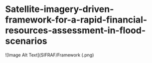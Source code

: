 # Satellite-imagery-driven-framework-for-a-rapid-financial-resources-assessment-in-flood-scenarios
![Image Alt Text](SIFRAF/Framework (.png)
